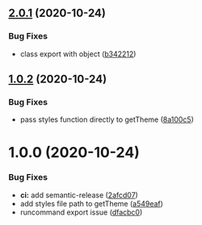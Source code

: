 ## [2.0.1](https://github.com/blessedjs/blessed-utils/compare/v2.0.0...v2.0.1) (2020-10-24)


### Bug Fixes

* class export with object ([b342212](https://github.com/blessedjs/blessed-utils/commit/b342212c9c8efd55014d28d21a0fe6276128f49c))

## [1.0.2](https://github.com/blessedjs/blessed-utils/compare/v1.0.1...v1.0.2) (2020-10-24)


### Bug Fixes

* pass styles function directly to getTheme ([8a100c5](https://github.com/blessedjs/blessed-utils/commit/8a100c57dc7add8781c1aab4e757f3e11b47e6bc))

# 1.0.0 (2020-10-24)


### Bug Fixes

* **ci:** add semantic-release ([2afcd07](https://github.com/blessedjs/blessed-utils/commit/2afcd07ab6c2407bbced0df2cf3586a0549ba907))
* add styles file path to getTheme ([a549eaf](https://github.com/blessedjs/blessed-utils/commit/a549eaf6587dbd5e0ec0945e270650831eca197c))
* runcommand export issue ([dfacbc0](https://github.com/blessedjs/blessed-utils/commit/dfacbc0fb66add02f1856d3a999ac354a74cd7a9))
